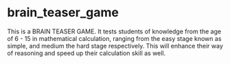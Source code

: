 # brain_teaser_game
This is a BRAIN TEASER GAME. It tests students of knowledge from the age of 6 - 15 in mathematical calculation, ranging from the easy stage known as simple, and medium the hard stage respectively.
This will enhance their way of reasoning and speed up their calculation skill as well.
